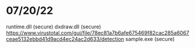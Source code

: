 07/20/22
========
runtime.dll (secure)
dxdraw.dll (secure) https://www.virustotal.com/gui/file/78ec81a7b6afe675469f82cac285a6067ceae5132ebbd41d9acd4ec24ac2d633/detection
sample.exe (secure) 
